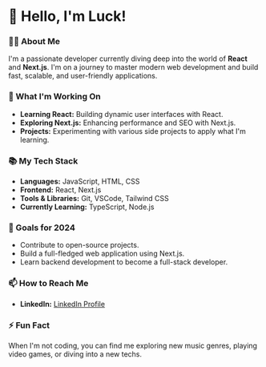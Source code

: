 # 👋 Hello, I'm Luck!

### 🧑‍💻 About Me
I'm a passionate developer currently diving deep into the world of **React** and **Next.js**. I'm on a journey to master modern web development and build fast, scalable, and user-friendly applications.

### 🚀 What I'm Working On
- **Learning React:** Building dynamic user interfaces with React.
- **Exploring Next.js:** Enhancing performance and SEO with Next.js.
- **Projects:** Experimenting with various side projects to apply what I'm learning.

### 📚 My Tech Stack
- **Languages:** JavaScript, HTML, CSS
- **Frontend:** React, Next.js
- **Tools & Libraries:** Git, VSCode, Tailwind CSS
- **Currently Learning:** TypeScript, Node.js

### 🌱 Goals for 2024
- Contribute to open-source projects.
- Build a full-fledged web application using Next.js.
- Learn backend development to become a full-stack developer.

### 📫 How to Reach Me
- **LinkedIn:** [LinkedIn Profile]([https://www.linkedin.com](https://www.linkedin.com/in/lucas-soares93/))

### ⚡ Fun Fact
When I'm not coding, you can find me exploring new music genres, playing video games, or diving into a new techs.
